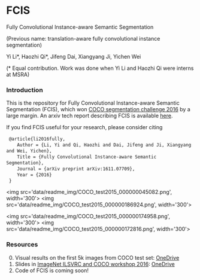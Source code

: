 # FCIS
Fully Convolutional Instance-aware Semantic Segmentation

(Previous name: translation-aware fully convolutional instance segmentation)

Yi Li\*, Haozhi Qi\*, Jifeng Dai, Xiangyang Ji, Yichen Wei

(\* Equal contribution. Work was done when Yi Li and Haozhi Qi were interns at MSRA)

### Introduction

This is the repository for Fully Convolutional Instance-aware Semantic Segmentation
 (FCIS), which won [COCO segmentation challenge 2016](http://mscoco.org/dataset/#detections-challenge2016) by a large margin. An arxiv tech report describing FCIS is available [here](https://arxiv.org/abs/1611.07709).
 
 If you find FCIS useful for your research, please consider citing
 
     @article{li2016fully,
        Author = {Li, Yi and Qi, Haozhi and Dai, Jifeng and Ji, Xiangyang and Wei, Yichen},
        Title = {Fully Convolutional Instance-aware Semantic Segmentation},
        Journal = {arXiv preprint arXiv:1611.07709},
        Year = {2016}
     }

<img src='data/readme_img/COCO_test2015_000000045082.png', width='300'>
<img src='data/readme_img/COCO_test2015_000000186924.png', width='300'>

<img src='data/readme_img/COCO_test2015_000000174958.png', width='300'>
<img src='data/readme_img/COCO_test2015_000000172816.png', width='300'>

### Resources

0. Visual results on the first 5k images from COCO test set: [OneDrive](https://onedrive.live.com/?authkey=%21ABB_CV2zvCEoNK0&id=F371D9563727B96F%2192190&cid=F371D9563727B96F)
0. Slides in [ImageNet ILSVRC and COCO workshop 2016](http://image-net.org/challenges/ilsvrc+coco2016): [OneDrive](https://onedrive.live.com/?cid=f371d9563727b96f&id=F371D9563727B96F%2197213&authkey=%21AEYOyOirjIutSVk)
0. Code of FCIS is coming soon!
